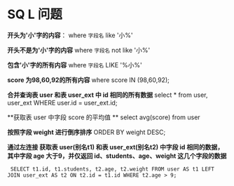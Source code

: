 # SQ L 问题

**开头为'小'字的内容**：           where `字段名` like '小%'

**开头不是为'小'字的内容**       where `字段名` not like '小%'

**包含'小'字的所有内容**           where `字段名` LIKE '%小%'



**score 为98,60,92的所有内容**   where score IN (98,60,92);



**合并查询表 user 和表 user_ext 中 id 相同的所有数据**    select * from user, user_ext WHERE user.id = user_ext.id;

**获取表 user 中字段 score 的平均值 ** select avg(score) from user

**按照字段 weight 进行倒序排序**  ORDER BY weight DESC;



**通过左连接 获取表 user(别名t1) 和表 user_ext(别名t2) 中字段 id 相同的数据，其中字段 age 大于9，并仅返回 id、students、age、weight 这几个字段的数据**

~~~mysql
 SELECT t1.id, t1.students, t2.age, t2.weight FROM user AS t1 LEFT JOIN user_ext AS t2 ON t2.id = t1.id WHERE t2.age > 9;
~~~

